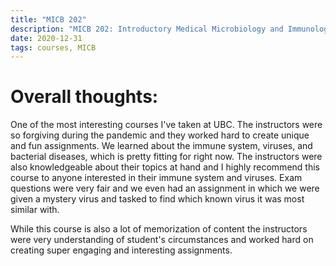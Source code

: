 ```yaml
---
title: "MICB 202"
description: "MICB 202: Introductory Medical Microbiology and Immunology"
date: 2020-12-31
tags: courses, MICB
---
```


# Overall thoughts: 

One of the most interesting courses I've taken at UBC. The instructors were so forgiving during the pandemic and they worked hard to create unique and fun assignments. We learned about the immune system, viruses, and bacterial diseases, which is pretty fitting for right now. The instructors were also knowledgeable about their topics at hand and I highly recommend this course to anyone interested in their immune system and viruses. Exam questions were very fair and we even had an assignment in which we were given a mystery virus and tasked to find which known virus it was most similar with.

While this course is also a lot of memorization of content the instructors were very understanding of student's circumstances and worked hard on creating super engaging and interesting assignments.
